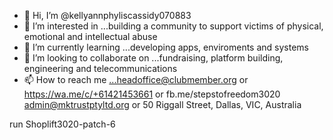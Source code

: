 - 👋 Hi, I’m @kellyannphyliscassidy070883
- 👀 I’m interested in ...building a community to support victims of physical, emotional and intellectual abuse
- 🌱 I’m currently learning ...developing apps, enviroments and systems
- 💞️ I’m looking to collaborate on ...fundraising, platform building, engineering and telecommunications
- 📫 How to reach me ...headoffice@clubmember.org or  https://wa.me/c/+61421453661 or fb.me/stepstofreedom3020 admin@mktrustptyltd.org or 50 Riggall Street, Dallas, VIC, Australia

<!---
kellyannphyliscassidy/headoffice@clubmember.org is a ✨ special ✨ repository because its `README.md` (this file) appears on your GitHub profile.
You can click the Preview link to take a look at your changes.
--->run Shoplift3020-patch-6
